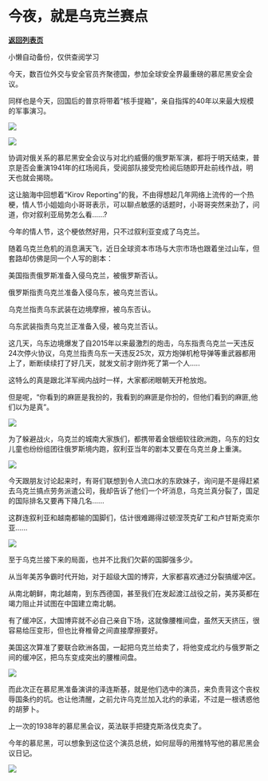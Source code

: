 # 今夜，就是乌克兰赛点

[**返回列表页**](/gzh/政事堂2019)

小懒自动备份，仅供查阅学习

今天，数百位外交与安全官员齐聚德国，参加全球安全界最重磅的慕尼黑安全会议。

  

同样也是今天，回国后的普京将带着“核手提箱”，亲自指挥的40年以来最大规模的军事演习。

  

![](https://mmbiz.qpic.cn/mmbiz_png/rxhS23yu8cOkwbGgkNPICwEP1mYZfWzv1ccbFibJ7cXC1jthicHQ5eGfmtjFic39AzQ1IzNIreeSKTKmTpDHWKdrQ/640?wx_fmt=png)

![](https://mmbiz.qpic.cn/mmbiz_png/rxhS23yu8cOkwbGgkNPICwEP1mYZfWzvmHWhwr8hSxSpKqaB4HM96ARn7mEY78s8ItQTKcnk3Fxt7XicUicMRRxg/640?wx_fmt=png)

  

协调对俄关系的慕尼黑安全会议与对北约威慑的俄罗斯军演，都将于明天结束，普京是否会重演1941年的红场阅兵，受阅部队接受完检阅后随即开赴前线作战，明天也就会揭晓。  

  

这让脑海中回想着“Kirov
Reporting”的我，不由得想起几年网络上流传的一个热梗，情人节小姐姐向小哥哥表示，可以聊点敏感的话题时，小哥哥突然来劲了，问道，你对叙利亚局势怎么看......?

  

今年的情人节，这个梗依然好用，只不过叙利亚变成了乌克兰。  

  

随着乌克兰危机的消息满天飞，近日全球资本市场与大宗市场也跟着坐过山车，但套路却仿佛是同一个人写的剧本：

  

美国指责俄罗斯准备入侵乌克兰，被俄罗斯否认。

  

俄罗斯指责乌克兰准备入侵乌东，被乌克兰否认。  

  

乌克兰指责乌东武装在边境摩擦，被乌东否认。

  

乌东武装指责乌克兰正准备入侵，被乌克兰否认。

  

这几天，乌东边境爆发了自2015年以来最激烈的炮击，乌东指责乌克兰一天违反24次停火协议，乌克兰指责乌东一天违反25次，双方炮弹机枪导弹等重武器都用上了，断断续续打了好几天，就发文前才刚炸死了第一个人.....

  

这特么的真是跟北洋军阀内战时一样，大家都闭眼朝天开枪放炮。

  

但是呢，“你看到的麻匪是我扮的，我看到的麻匪是你扮的，但他们看到的麻匪,他们以为是真”。

  

![](https://mmbiz.qpic.cn/mmbiz_png/rxhS23yu8cOkwbGgkNPICwEP1mYZfWzv9fhzefOEsFh299ynb0tzg4P34cWrESgOAdRwB4MhIicWqg4ZgpTSrfw/640?wx_fmt=png)

  

为了躲避战火，乌克兰的城南大家族们，都携带着金银细软往欧洲跑，乌东的妇女儿童也纷纷组团往俄罗斯境内跑，叙利亚当年的剧本又要在乌克兰身上重演。

  

![](https://mmbiz.qpic.cn/mmbiz_jpg/rxhS23yu8cOkwbGgkNPICwEP1mYZfWzvanrnrlvh0qrKNwYRpg2oaBPUFxB6IVzXBQ8ThMo1JVvEFiaupwHzs8w/640?wx_fmt=jpeg)

  

今天跟朋友讨论起来时，有哥们联想到令人流口水的东欧妹子，询问是不是得赶紧去乌克兰搞点劳务派遣公司，我却告诉了他们一个坏消息，乌克兰真分裂了，国足的国际排名又要再下降几名......

  

这群连叙利亚和越南都输的国脚们，估计很难踢得过顿涅茨克矿工和卢甘斯克索尔亚......

  

![](https://mmbiz.qpic.cn/mmbiz_jpg/rxhS23yu8cOkwbGgkNPICwEP1mYZfWzv9BlibZVgEY8AyLw5ncmbqDWAriafhWj1J7Yjl4YdicphKria39erF7vgkQ/640?wx_fmt=jpeg)

至于乌克兰接下来的局面，也并不比我们欠薪的国脚强多少。  

  

从当年美苏争霸时代开始，对于超级大国的博弈，大家都喜欢通过分裂搞缓冲区。

  

从南北朝鲜，南北越南，到东西德国，甚至我们在发起渡江战役之前，美苏英都在竭力阻止并试图在中国建立南北朝。

  

有了缓冲区，大国博弈就不必自己亲自下场，这就像腰椎间盘，虽然天天挤压，很容易给压变形，但也比脊椎骨之间直接摩擦要好。

  

美国这次算准了要联合欧洲各国，一起把乌克兰给卖了，将他变成北约与俄罗斯之间的缓冲区，把乌东变成突出的腰椎间盘。

  

![](https://mmbiz.qpic.cn/mmbiz_jpg/rxhS23yu8cOkwbGgkNPICwEP1mYZfWzvRuroPkFiayc3dJKibibGFiaick6iaQZ5qpCQ76XZu8pia3vtJceWicDwnbzOKw/640?wx_fmt=jpeg)

  

而此次正在慕尼黑准备演讲的泽连斯基，就是他们选中的演员，来负责背这个丧权辱国条约的坑。也让他清醒，之前允许乌克兰加入北约的承诺，不过是一根诱惑他的胡萝卜。  

  

上一次的1938年的慕尼黑会议，英法联手把捷克斯洛伐克卖了。

  

今年的慕尼黑，可以想象到这位这个演员总统，如何屈辱的用推特写他的慕尼黑会议日记。

  

![](https://mmbiz.qpic.cn/mmbiz_png/rxhS23yu8cOkwbGgkNPICwEP1mYZfWzvz7LicFrVZRd2cX39IdX5iaibont7SdH3JHqNTpF7dwVicqVmEcEl2M1Pew/640?wx_fmt=png)

  

